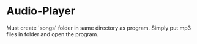 # Audio-Player
Must create 'songs' folder in same directory as program. Simply put mp3 files
in folder and open the program.
